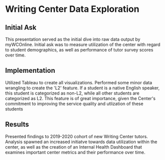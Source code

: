 # Writing Center Data Exploration

## Initial Ask

This presentation served as the initial dive into raw data output by myWCOnline. Initial ask was to measure utilization of the center with 
regard to student demographics, as well as performance of tutor survey scores over time.

## Implementation

Utilized Tableau to create all visualizations. Performed some minor data wrangling to create the 'L2' feature.
If a student is a native English speaker, this student is categorized as non-L2, while all other students are categorized as L2.
This feature is of great importance, given the Center's commitment to improving the service quality and utlization of these students 

## Results

Presented findings to 2019-2020 cohort of new Writing Center tutors. Analysis spawned an increased initiatve towards data utilization within the center,
as well as the creation of an Internal Health Dashboard that examines important center metrics and their performance over time. 
